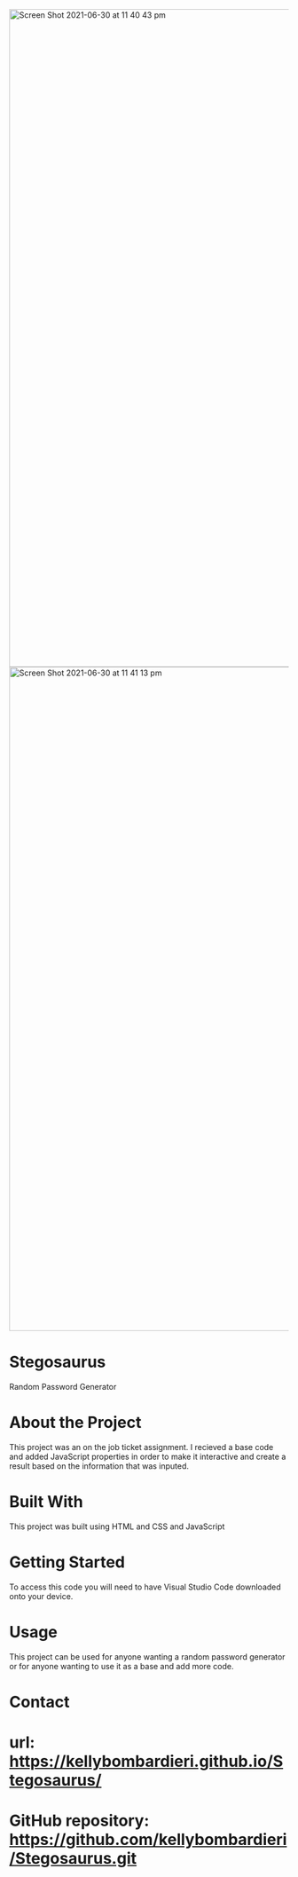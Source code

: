 <img width="1186" alt="Screen Shot 2021-06-30 at 11 40 43 pm" src="https://user-images.githubusercontent.com/83152269/123975741-bbc26f80-d9fc-11eb-9489-94a6522f0efc.png">

<img width="1197" alt="Screen Shot 2021-06-30 at 11 41 13 pm" src="https://user-images.githubusercontent.com/83152269/123975789-c54bd780-d9fc-11eb-93f0-c91f4444e097.png">


# Stegosaurus

Random Password Generator

# About the Project
This project was an on the job ticket assignment. I recieved a base code and added JavaScript properties in order to make it interactive and create a result based on the information that was inputed.


# Built With
This project was built using HTML and CSS and JavaScript

# Getting Started
To access this code you will need to have Visual Studio Code downloaded onto your device.

# Usage
This project can be used for anyone wanting a random password generator or for anyone wanting to use it as a base and add more code.

# Contact
# url: https://kellybombardieri.github.io/Stegosaurus/
# GitHub repository: https://github.com/kellybombardieri/Stegosaurus.git
